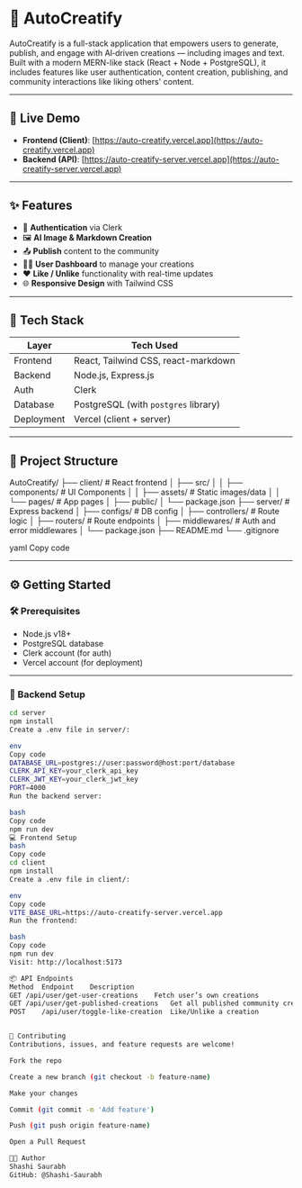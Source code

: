 # 🚀 AutoCreatify

AutoCreatify is a full-stack application that empowers users to generate, publish, and engage with AI‑driven creations — including images and text. Built with a modern MERN-like stack (React + Node + PostgreSQL), it includes features like user authentication, content creation, publishing, and community interactions like liking others' content.

---

## 🔗 Live Demo

- **Frontend (Client)**: [https://auto-creatify.vercel.app](https://auto-creatify.vercel.app)
- **Backend (API)**: [https://auto-creatify-server.vercel.app](https://auto-creatify-server.vercel.app)

---

## ✨ Features

- 🔐 **Authentication** via Clerk
- 🖼️ **AI Image & Markdown Creation**
- 📤 **Publish** content to the community
- 🧑‍💻 **User Dashboard** to manage your creations
- ❤️ **Like / Unlike** functionality with real-time updates
- 🌐 **Responsive Design** with Tailwind CSS

---

## 🧰 Tech Stack

| Layer        | Tech Used                              |
| ------------ | -------------------------------------- |
| Frontend     | React, Tailwind CSS, react-markdown    |
| Backend      | Node.js, Express.js                    |
| Auth         | Clerk                                  |
| Database     | PostgreSQL (with `postgres` library)   |
| Deployment   | Vercel (client + server)               |

---

## 📁 Project Structure

AutoCreatify/
├── client/ # React frontend
│ ├── src/
│ │ ├── components/ # UI Components
│ │ ├── assets/ # Static images/data
│ │ └── pages/ # App pages
│ ├── public/
│ └── package.json
├── server/ # Express backend
│ ├── configs/ # DB config
│ ├── controllers/ # Route logic
│ ├── routers/ # Route endpoints
│ ├── middlewares/ # Auth and error middlewares
│ └── package.json
├── README.md
└── .gitignore

yaml
Copy code

---

## ⚙️ Getting Started

### 🛠️ Prerequisites

- Node.js v18+
- PostgreSQL database
- Clerk account (for auth)
- Vercel account (for deployment)

---

### 🔧 Backend Setup

```bash
cd server
npm install
Create a .env file in server/:

env
Copy code
DATABASE_URL=postgres://user:password@host:port/database
CLERK_API_KEY=your_clerk_api_key
CLERK_JWT_KEY=your_clerk_jwt_key
PORT=4000
Run the backend server:

bash
Copy code
npm run dev
💻 Frontend Setup
bash
Copy code
cd client
npm install
Create a .env file in client/:

env
Copy code
VITE_BASE_URL=https://auto-creatify-server.vercel.app
Run the frontend:

bash
Copy code
npm run dev
Visit: http://localhost:5173

📦 API Endpoints
Method	Endpoint	Description
GET	/api/user/get-user-creations	Fetch user’s own creations
GET	/api/user/get-published-creations	Get all published community creations
POST	/api/user/toggle-like-creation	Like/Unlike a creation


🤝 Contributing
Contributions, issues, and feature requests are welcome!

Fork the repo

Create a new branch (git checkout -b feature-name)

Make your changes

Commit (git commit -m 'Add feature')

Push (git push origin feature-name)

Open a Pull Request

👨‍💻 Author
Shashi Saurabh
GitHub: @Shashi-Saurabh
